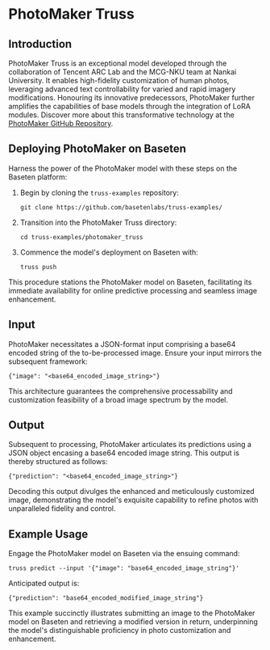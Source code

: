 # PhotoMaker Truss

## Introduction
PhotoMaker Truss is an exceptional model developed through the collaboration of Tencent ARC Lab and the MCG-NKU team at Nankai University. It enables high-fidelity customization of human photos, leveraging advanced text controllability for varied and rapid imagery modifications. Honouring its innovative predecessors, PhotoMaker further amplifies the capabilities of base models through the integration of LoRA modules. Discover more about this transformative technology at the [PhotoMaker GitHub Repository](https://github.com/TencentARC/PhotoMaker).

## Deploying PhotoMaker on Baseten
Harness the power of the PhotoMaker model with these steps on the Baseten platform:
1. Begin by cloning the `truss-examples` repository:
   ```
   git clone https://github.com/basetenlabs/truss-examples/
   ```
2. Transition into the PhotoMaker Truss directory:
   ```
   cd truss-examples/photomaker_truss
   ```
3. Commence the model's deployment on Baseten with:
   ```
   truss push
   ```
This procedure stations the PhotoMaker model on Baseten, facilitating its immediate availability for online predictive processing and seamless image enhancement.

## Input
PhotoMaker necessitates a JSON-format input comprising a base64 encoded string of the to-be-processed image. Ensure your input mirrors the subsequent framework:
```
{"image": "<base64_encoded_image_string>"}
```
This architecture guarantees the comprehensive processability and customization feasibility of a broad image spectrum by the model.

## Output
Subsequent to processing, PhotoMaker articulates its predictions using a JSON object encasing a base64 encoded image string. This output is thereby structured as follows:
```
{"prediction": "<base64_encoded_image_string>"}
```
Decoding this output divulges the enhanced and meticulously customized image, demonstrating the model's exquisite capability to refine photos with unparalleled fidelity and control.

## Example Usage
Engage the PhotoMaker model on Baseten via the ensuing command:
```
truss predict --input '{"image": "base64_encoded_image_string"}'
```
Anticipated output is:
```
{"prediction": "base64_encoded_modified_image_string"}
```
This example succinctly illustrates submitting an image to the PhotoMaker model on Baseten and retrieving a modified version in return, underpinning the model's distinguishable proficiency in photo customization and enhancement.
